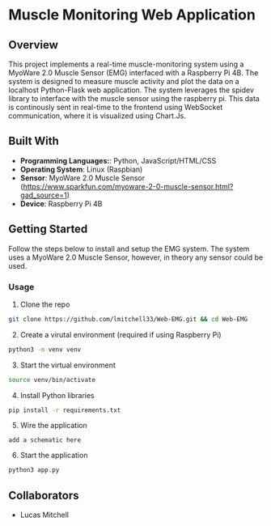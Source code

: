 # Muscle Monitoring Web Application

## **Overview**

This project implements a real-time muscle-monitoring system using a MyoWare 2.0 Muscle Sensor (EMG) interfaced with a Raspberry Pi 4B. The system is designed to measure muscle activity and plot the data on a localhost Python-Flask web application. The system leverages the spidev library to interface with the muscle sensor using the raspberry pi. This data is continously sent in real-time to the frontend using WebSocket communication, where it is visualized using Chart.Js.

## **Built With**

- **Programming Languages:**: Python, JavaScript/HTML/CSS
- **Operating System**: Linux (Raspbian)
- **Sensor**: MyoWare 2.0 Muscle Sensor (https://www.sparkfun.com/myoware-2-0-muscle-sensor.html?gad_source=1)
- **Device**: Raspberry Pi 4B

## **Getting Started**

Follow the steps below to install and setup the EMG system. The system uses a MyoWare 2.0 Muscle Sensor, however, in theory any sensor could be used.

### Usage

1. Clone the repo

```sh
git clone https://github.com/lmitchell33/Web-EMG.git && cd Web-EMG
```

2. Create a virutal environment (required if using Raspberry Pi)

```sh
python3 -m venv venv
```

3. Start the virtual environment

```sh
source venv/bin/activate
```

4. Install Python libraries

```sh
pip install -r requirements.txt
```

5. Wire the application

```
add a schematic here
```

6. Start the application

```sh
python3 app.py
```

## **Collaborators**

- Lucas Mitchell
